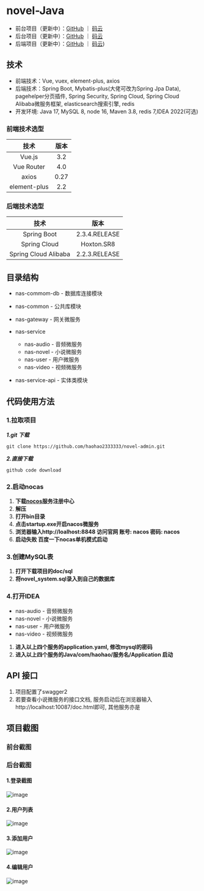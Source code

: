 # novel-Java

- 前台项目（更新中）：[GitHub](https://github.com/haohao2333333/novel-vue) ｜ [码云]()
- 后台项目（更新中）：[GitHub](https://github.com/haohao2333333/novel-admin) ｜ [码云]()
- 后端项目（更新中）：[GitHub](https://github.com/haohao2333333/novel-Java) ｜ [码云]())

## 技术

- 前端技术：Vue, vuex, element-plus, axios
- 后端技术：Spring Boot, Mybatis-plus(大佬可改为Spring Jpa Data), pagehelper分页插件, Spring Security, Spring Cloud, Spring Cloud Alibaba微服务框架, elasticsearch搜索引擎, redis
- 开发环境: Java 17, MySQL 8, node 16, Maven 3.8, redis 7,IDEA 2022(可选)

### 前端技术选型

|     技术     | 版本 |
| :----------: | :--: |
|    Vue.js    | 3.2  |
|  Vue Router  | 4.0  |
|    axios     | 0.27 |
| element-plus | 2.2  |

### 后端技术选型

|         技术         |     版本      |
| :------------------: | :-----------: |
|     Spring Boot      | 2.3.4.RELEASE |
|     Spring Cloud     |  Hoxton.SR8   |
| Spring Cloud Alibaba | 2.2.3.RELEASE |

## 目录结构

- nas-commom-db - 数据库连接模块
- nas-common - 公共库模块
- nas-gateway - 网关微服务
- nas-service
  - nas-audio - 音频微服务
  - nas-novel - 小说微服务
  - nas-user - 用户微服务
  - nas-video - 视频微服务

- nas-service-api - 实体类模块

## 代码使用方法

### 1.拉取项目

***1.git 下载***

```
git clone https://github.com/haohao2333333/novel-admin.git
```

***2.直接下载***

```
github code download
```

### 2.启动nocas

1. **下载[nocos](https://github.com/alibaba/nacos/releases/tag/2.1.2)服务注册中心**
2. **解压**
3. **打开bin目录**
4. **点击startup.exe开启nacos微服务**
5. **浏览器输入http://loalhost:8848 访问官网 账号: nacos 密码: nacos**
6. **启动失败 百度一下nocas单机模式启动**

### 3.创建MySQL表

1. **打开下载项目的doc/sql**
2. **将novel_system.sql录入到自己的数据库**

### 4.打开IDEA

- nas-audio - 音频微服务
- nas-novel - 小说微服务
- nas-user - 用户微服务
- nas-video - 视频微服务

1. **进入以上四个服务的application.yaml, 修改mysql的密码**
2. **进入以上四个服务的Java/com/haohao/服务名/Application 启动**

## API 接口

1. 项目配置了swagger2
2. 若要查看小说微服务的接口文档, 服务启动后在浏览器输入http://localhost:10087/doc.html即可, 其他服务亦是

## 项目截图

### 前台截图

### 后台截图

#### 1.登录截图
![image](https://user-images.githubusercontent.com/117864397/202909250-8058ec2c-b476-4109-b07f-4e627ae30972.png)
#### 2.用户列表
![image](https://user-images.githubusercontent.com/117864397/202909396-d500ebf9-0bb6-4f2a-ae0d-da6fe84da321.png)
#### 3.添加用户
![image](https://user-images.githubusercontent.com/117864397/202909575-e2b32cd4-2be5-4036-9af0-a9fddafc1391.png)
#### 4.编辑用户
![image](https://user-images.githubusercontent.com/117864397/202909715-2ab7cd15-b8cc-4546-bc25-d1ab25e8d088.png)
